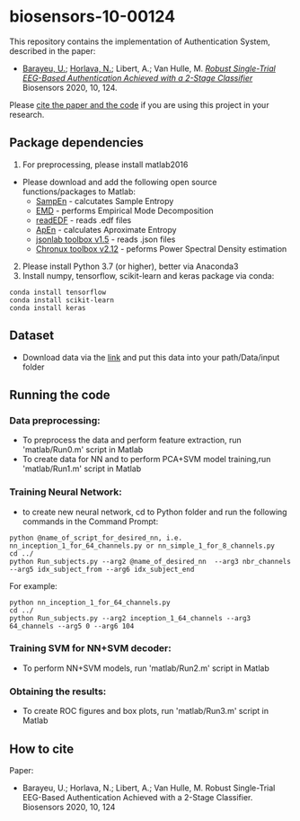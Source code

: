 # biosensors-10-00124

This repository contains the implementation of Authentication System, described in the paper:
- [Barayeu, U.](https://github.com/UladzislauBarayeu); [Horlava, N.](https://github.com/HorlavaNastassya); Libert, A.; Van Hulle, M. 
[*Robust Single-Trial EEG-Based Authentication Achieved with a 2-Stage Classifier* ](https://www.mdpi.com/2079-6374/10/9/124)
Biosensors 2020, 10, 124.

Please [cite the paper and the code](#how-to-cite) if you are using this project in your research.

## Package dependencies
1. For preprocessing, please install matlab2016 
- Please download and add the following open source functions/packages to Matlab:
  - [SampEn](https://de.mathworks.com/matlabcentral/fileexchange/35784-sample-entropy) - calcutates Sample Entropy
  - [EMD](https://titanwolf.org/Network/Articles/Article?AID=dff3bceb-589d-4768-a306-8de460f60928#gsc.tab=0) - performs Empirical Mode Decomposition
  - [readEDF](https://nl.mathworks.com/matlabcentral/mlc-downloads/downloads/submissions/38641/versions/4/previews/ReadEDF.m/index.html) - reads .edf files
  - [ApEn](https://la.mathworks.com/matlabcentral/mlc-downloads/downloads/submissions/50289/versions/1/previews/Entropy_measures/ApEn.m/index.html) - calculates Aproximate Entropy
  - [jsonlab toolbox v1.5](https://github.com/flatironinstitute/ironclust/tree/master/matlab/jsonlab-1.5) - reads .json files
  - [Chronux toolbox v2.12](http://chronux.org) - peforms Power Spectral Density estimation

2. Please install Python 3.7 (or higher), better via Anaconda3
3. Install numpy, tensorflow, scikit-learn and keras package via conda:
```conda install numpy
conda install tensorflow
conda install scikit-learn
conda install keras
``` 
## Dataset

- Download data via the [link](https://archive.physionet.org/pn4/eegmmidb/) and put this data into your path/Data/input folder

## Running the code 

### Data preprocessing: 
- To preprocess the data and perform feature extraction, run 'matlab/Run0.m' script in Matlab
- To create data for NN and to perform PCA+SVM model training,run 'matlab/Run1.m' script in Matlab

### Training Neural Network:
- to create new neural network, cd to Python folder and run the following commands in the Command Prompt:
```cd Python/nn_models
python @name_of_script_for_desired_nn, i.e. nn_inception_1_for_64_channels.py or nn_simple_1_for_8_channels.py 
cd ../ 
python Run_subjects.py --arg2 @name_of_desired_nn  --arg3 nbr_channels --arg5 idx_subject_from --arg6 idx_subject_end
```
For example:
```cd Python/nn_models
python nn_inception_1_for_64_channels.py
cd ../
python Run_subjects.py --arg2 inception_1_64_channels --arg3 64_channels --arg5 0 --arg6 104 
```
### Training SVM for NN+SVM decoder:
- To perform NN+SVM models, run 'matlab/Run2.m' script in Matlab

### Obtaining the results:
- To create ROC figures and box plots, run 'matlab/Run3.m' script in Matlab

## How to cite

Paper:
- Barayeu, U.; Horlava, N.; Libert, A.; Van Hulle, M. Robust Single-Trial EEG-Based Authentication Achieved with a 2-Stage Classifier. Biosensors 2020, 10, 124


